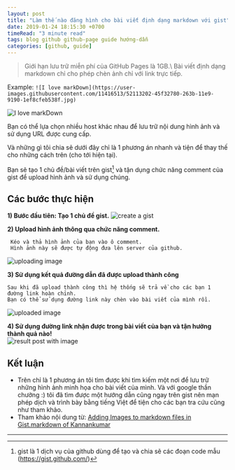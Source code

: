 ```yaml
---
layout: post
title: "Làm thế nào đăng hình cho bài viết định dạng markdown với gist"
date: 2019-01-24 18:15:30 +0700
timeRead: "3 minute read"
tags: blog github github-page guide hướng-dẫn
categories: [github, guide]
---
```


>Giới hạn lưu trữ miễn phí của GitHub Pages là 1GB.\\
>Bài viết định dạng markdown chỉ cho phép chèn ảnh chỉ với link trực tiếp.

Example:
``![I love markDown](https://user-images.githubusercontent.com/11416513/52113202-45f32780-263b-11e9-9190-1ef8cfeb538f.jpg)``

![I love markDown](https://user-images.githubusercontent.com/11416513/52113202-45f32780-263b-11e9-9190-1ef8cfeb538f.jpg 'I love markdown')

Bạn có thể lựa chọn nhiều host khác nhau để lưu trữ nội dung hình ảnh và sử dụng URL được cung cấp.

Và những gì tôi chia sẽ dưới đây chỉ là 1 phương án nhanh và tiện để thay thế cho những cách trên (cho tới hiện tại).

Bạn sẽ tạo 1 chủ đề/bài viết trên gist[^1] và tận dụng chức năng comment của gist để upload hình ảnh và sử dụng chúng.

## Các bước thực hiện
**1) Bước đầu tiên: Tạo 1 chủ đề gist.**
   ![create a gist](https://user-images.githubusercontent.com/11416513/52113816-f7df2380-263c-11e9-9df6-8a36f97c8832.jpg 'create a gist')

**2) Upload hình ảnh thông qua chức năng comment.**

     Kéo và thả hình ảnh của bạn vào ô comment.
     Hình ảnh này sẽ được tự động đưa lên server của github.

![uploading image](https://user-images.githubusercontent.com/11416513/52112131-358d7d80-2638-11e9-9c8b-8c1e645180cf.png 'uploading image')
 
**3) Sử dụng kết quả đường dẫn đã được upload thành công**

    Sau khi đã upload thành công thì hệ thống sẽ trả về cho các bạn 1 đường link hoàn chỉnh.
    Bạn có thể sử dụng đường link này chèn vào bài viết của mình rồi.

![uploaded image](https://user-images.githubusercontent.com/11416513/52112130-358d7d80-2638-11e9-8768-58a7af3dae62.png 'uploaded image')

**4) Sử dụng đường link nhận được trong bài viết của bạn và tận hưởng thành quả nào!**  
    ![result post with image](https://user-images.githubusercontent.com/11416513/52114482-bf404980-263e-11e9-9738-f585c9a6dd27.jpg)

## Kết luận
- Trên chỉ là 1 phương án tôi tìm được khi tìm kiếm một nơi để lưu trữ những hình ảnh minh họa cho bài viết của mình. Và với google thần chưởng :) tôi đã tìm được một hướng dẫn cũng ngay trên gist nên mạn phép dịch và trình bày bằng tiếng Việt để tiện cho các bạn tra cứu cũng như tham khảo.
- Tham khảo nội dung từ: [Adding Images to markdown files in Gist.markdown of Kannankumar](https://gist.github.com/kannankumar/4c613cac6d9db896062a16e1cc57d3e5)

---
[^1]: gist là 1 dịch vụ của github dùng để tạo và chia sẽ các đoạn code mẫu (https://gist.github.com/)